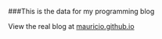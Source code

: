 ###This is the data for my programming blog

View the real blog at [mauricio.github.io](http://mauricio.github.io/)
